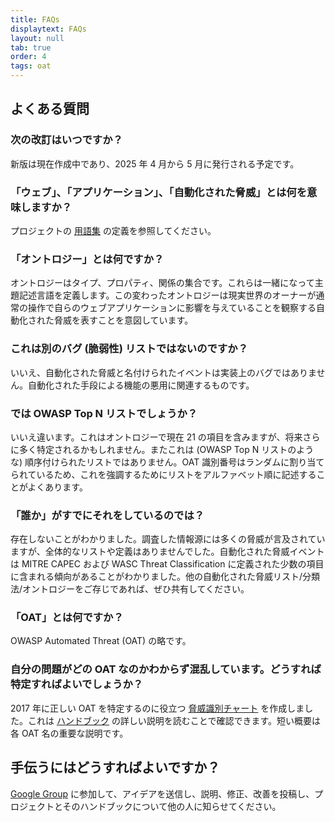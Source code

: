 ```yaml
---
title: FAQs
displaytext: FAQs
layout: null
tab: true
order: 4
tags: oat
---
```


## よくある質問

### 次の改訂はいつですか？
新版は現在作成中であり、2025 年 4 月から 5 月に発行される予定です。

### 「ウェブ」、「アプリケーション」、「自動化された脅威」とは何を意味しますか？
プロジェクトの [用語集](tab_scope.md) の定義を参照してください。

### 「オントロジー」とは何ですか？
オントロジーはタイプ、プロパティ、関係の集合です。これらは一緒になって主題記述言語を定義します。この変わったオントロジーは現実世界のオーナーが通常の操作で自らのウェブアプリケーションに影響を与えていることを観察する自動化された脅威を表すことを意図しています。

### これは別のバグ (脆弱性) リストではないのですか？
いいえ、自動化された脅威と名付けられたイベントは実装上のバグではありません。自動化された手段による機能の悪用に関連するものです。

### では OWASP Top N リストでしょうか？
いいえ違います。これはオントロジーで現在 21 の項目を含みますが、将来さらに多く特定されるかもしれません。またこれは (OWASP Top N リストのような) 順序付けられたリストではありません。OAT 識別番号はランダムに割り当てられているため、これを強調するためにリストをアルファベット順に記述することがよくあります。

### 「誰か」がすでにそれをしているのでは？
存在しないことがわかりました。調査した情報源には多くの脅威が言及されていますが、全体的なリストや定義はありませんでした。自動化された脅威イベントは MITRE CAPEC および WASC Threat Classification に定義された少数の項目に含まれる傾向があることがわかりました。他の自動化された脅威リスト/分類法/オントロジーをご存じであれば、ぜひ共有してください。

### 「OAT」とは何ですか？
OWASP Automated Threat (OAT) の略です。

### 自分の問題がどの OAT なのかわからず混乱しています。どうすれば特定すればよいでしょうか？
2017 年に正しい OAT を特定するのに役立つ [脅威識別チャート](https://www.owasp.org/www-project-automated-threats-to-web-applications/assets/files/oat-ontology-decision-chart.pdf) を作成しました。これは [ハンドブック](https://github.com/OWASP/www-project-automated-threats-to-web-applications/tree/master/assets/files/EN) の詳しい説明を読むことで確認できます。短い概要は各 OAT 名の重要な説明です。

## 手伝うにはどうすればよいですか？
[Google Group](https://groups.google.com/a/owasp.org/forum/#!forum/automated-threats-project) に参加して、アイデアを送信し、説明、修正、改善を投稿し、プロジェクトとそのハンドブックについて他の人に知らせてください。
